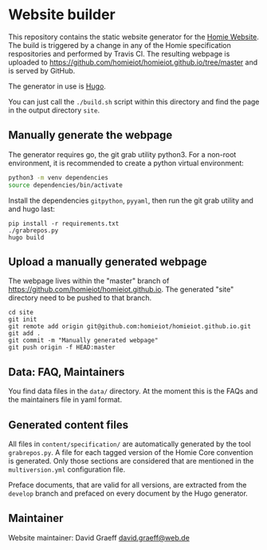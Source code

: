 # Website builder

This repository contains the static website generator for the [Homie Website](https://homieiot.github.io).
The build is triggered by a change in any of the Homie specification respositories
and performed by Travis CI. The resulting webpage is uploaded to 
https://github.com/homieiot/homieiot.github.io/tree/master and is served by GitHub.

The generator in use is [Hugo](https://gohugo.io/).

You can just call the `./build.sh` script within this directory
and find the page in the output directory `site`.

## Manually generate the webpage

The generator requires go, the git grab utility python3. For a non-root environment,
it is recommended to create a python virtual environment:

```sh
python3 -m venv dependencies
source dependencies/bin/activate
```

Install the dependencies `gitpython`, `pyyaml`,
then run the git grab utility and and hugo last:

```
pip install -r requirements.txt
./grabrepos.py
hugo build
```

## Upload a manually generated webpage

The webpage lives within the "master" branch of https://github.com/homieiot/homieiot.github.io.
The generated "site" directory need to be pushed to that branch.

```
cd site
git init
git remote add origin git@github.com:homieiot/homieiot.github.io.git
git add .
git commit -m "Manually generated webpage"
git push origin -f HEAD:master
```

## Data: FAQ, Maintainers

You find data files in the `data/` directory. At the moment this is the FAQs
and the maintainers file in yaml format.

## Generated content files

All files in `content/specification/` are automatically generated by the tool `grabrepos.py`.
A file for each tagged version of the Homie Core convention is generated. Only those sections
are considered that are mentioned in the `multiversion.yml` configuration file.

Preface documents, that are valid for all versions, are extracted from the `develop` branch and
prefaced on every document by the Hugo generator.

## Maintainer

Website maintainer: David Graeff <david.graeff@web.de>
